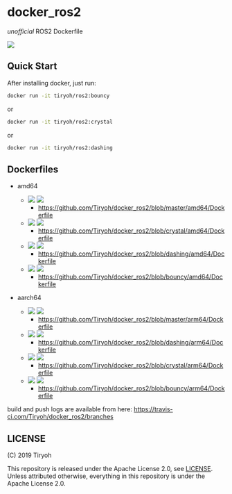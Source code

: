 # docker_ros2

*unofficial* ROS2 Dockerfile

[![](https://img.shields.io/docker/pulls/tiryoh/ros2.svg)](https://registry.hub.docker.com/r/tiryoh/ros2)

## Quick Start

After installing docker, just run:

```sh
docker run -it tiryoh/ros2:bouncy
```

or

```sh
docker run -it tiryoh/ros2:crystal
```

or

```sh
docker run -it tiryoh/ros2:dashing
```

## Dockerfiles

* amd64
  * [![](https://images.microbadger.com/badges/version/tiryoh/ros2:x64-latest.svg)](https://microbadger.com/images/tiryoh/ros2:x64-latest "Get your own version badge on microbadger.com")  [![](https://images.microbadger.com/badges/image/tiryoh/ros2:x64-latest.svg)](https://microbadger.com/images/tiryoh/ros2:x64-latest "Get your own image badge on microbadger.com")
    * https://github.com/Tiryoh/docker_ros2/blob/master/amd64/Dockerfile
  * [![](https://images.microbadger.com/badges/version/tiryoh/ros2:x64-crystal.svg)](https://microbadger.com/images/tiryoh/ros2:x64-crystal "Get your own version badge on microbadger.com") [![](https://images.microbadger.com/badges/image/tiryoh/ros2:x64-crystal.svg)](https://microbadger.com/images/tiryoh/ros2:x64-crystal "Get your own image badge on microbadger.com")
    * https://github.com/Tiryoh/docker_ros2/blob/crystal/amd64/Dockerfile
  * [![](https://images.microbadger.com/badges/version/tiryoh/ros2:x64-dashing.svg)](https://microbadger.com/images/tiryoh/ros2:x64-dashing "Get your own version badge on microbadger.com") [![](https://images.microbadger.com/badges/image/tiryoh/ros2:x64-dashing.svg)](https://microbadger.com/images/tiryoh/ros2:x64-dashing "Get your own image badge on microbadger.com")
    * https://github.com/Tiryoh/docker_ros2/blob/dashing/amd64/Dockerfile
  * [![](https://images.microbadger.com/badges/version/tiryoh/ros2:x64-bouncy.svg)](https://microbadger.com/images/tiryoh/ros2:x64-bouncy "Get your own version badge on microbadger.com") [![](https://images.microbadger.com/badges/image/tiryoh/ros2:x64-crystal.svg)](https://microbadger.com/images/tiryoh/ros2:x64-bouncy "Get your own image badge on microbadger.com")
    * https://github.com/Tiryoh/docker_ros2/blob/bouncy/amd64/Dockerfile

* aarch64
  * [![](https://images.microbadger.com/badges/version/tiryoh/ros2:arm64v8-latest.svg)](https://microbadger.com/images/tiryoh/ros2:arm64v8-latest "Get your own version badge on microbadger.com")  [![](https://images.microbadger.com/badges/image/tiryoh/ros2:arm64v8-latest.svg)](https://microbadger.com/images/tiryoh/ros2:arm64v8-latest "Get your own image badge on microbadger.com")
    * https://github.com/Tiryoh/docker_ros2/blob/master/arm64/Dockerfile
  * [![](https://images.microbadger.com/badges/version/tiryoh/ros2:arm64v8-dashing.svg)](https://microbadger.com/images/tiryoh/ros2:arm64v8-dashing "Get your own version badge on microbadger.com") [![](https://images.microbadger.com/badges/image/tiryoh/ros2:arm64v8-dashing.svg)](https://microbadger.com/images/tiryoh/ros2:arm64v8-dashing "Get your own image badge on microbadger.com")
    * https://github.com/Tiryoh/docker_ros2/blob/dashing/arm64/Dockerfile
  * [![](https://images.microbadger.com/badges/version/tiryoh/ros2:arm64v8-crystal.svg)](https://microbadger.com/images/tiryoh/ros2:arm64v8-crystal "Get your own version badge on microbadger.com") [![](https://images.microbadger.com/badges/image/tiryoh/ros2:arm64v8-crystal.svg)](https://microbadger.com/images/tiryoh/ros2:arm64v8-crystal "Get your own image badge on microbadger.com")
    * https://github.com/Tiryoh/docker_ros2/blob/crystal/arm64/Dockerfile
  * [![](https://images.microbadger.com/badges/version/tiryoh/ros2:arm64v8-bouncy.svg)](https://microbadger.com/images/tiryoh/ros2:arm64v8-bouncy "Get your own version badge on microbadger.com") [![](https://images.microbadger.com/badges/image/tiryoh/ros2:arm64v8-crystal.svg)](https://microbadger.com/images/tiryoh/ros2:arm64v8-bouncy "Get your own image badge on microbadger.com")
    * https://github.com/Tiryoh/docker_ros2/blob/bouncy/arm64/Dockerfile

build and push logs are available from here: https://travis-ci.com/Tiryoh/docker_ros2/branches

## LICENSE

(C) 2019 Tiryoh

This repository is released under the Apache License 2.0, see [LICENSE](./LICENSE).  
Unless attributed otherwise, everything in this repository is under the Apache License 2.0.

